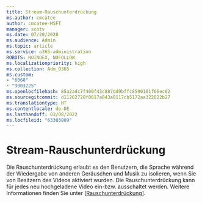 ```yaml
---
title: Stream-Rauschunterdrückung
ms.author: cmcatee
author: cmcatee-MSFT
manager: scotv
ms.date: 07/20/2020
ms.audience: Admin
ms.topic: article
ms.service: o365-administration
ROBOTS: NOINDEX, NOFOLLOW
ms.localizationpriority: high
ms.collection: Adm_O365
ms.custom:
- "6068"
- "9003225"
ms.openlocfilehash: 85a2adc7f400f43c887dd9bffc8590101f66ec02
ms.sourcegitcommit: d11262728f0617a843a0117cb5172aa322022b27
ms.translationtype: HT
ms.contentlocale: de-DE
ms.lasthandoff: 03/08/2022
ms.locfileid: "63303809"
---
```

# <a name="stream-noise-suppression"></a>Stream-Rauschunterdrückung

Die Rauschunterdrückung erlaubt es den Benutzern, die Sprache während der Wiedergabe von anderen Geräuschen und Musik zu isolieren, wenn Sie von Besitzern des Videos aktiviert wurden. Die Rauschunterdrückung kann für jedes neu hochgeladene Video ein-bzw. ausschaltet werden. Weitere Informationen finden Sie unter [[Rauschunterdrückung](https://docs.microsoft.com/stream/noise-suppression)].